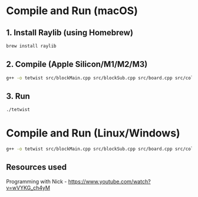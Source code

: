 
# Compile and Run (macOS)

## 1. Install Raylib (using Homebrew)

```bash
brew install raylib
```

## 2. Compile (Apple Silicon/M1/M2/M3)

```bash
g++ -o tetwist src/blockMain.cpp src/blockSub.cpp src/board.cpp src/color.cpp src/gameHandler.cpp src/main.cpp src/pos.cpp -I/opt/homebrew/include -L/opt/homebrew/lib -lraylib -lm -ldl -pthread -framework OpenGL
```

## 3. Run

```bash
./tetwist
```

# Compile and Run (Linux/Windows)

```bash
g++ -o tetwist src/blockMain.cpp src/blockSub.cpp src/board.cpp src/color.cpp src/gameHandler.cpp src/main.cpp src/pos.cpp -lraylib -lm -ldl -pthread -lGL; tetwist
```


## Resources used

Programming with Nick - https://www.youtube.com/watch?v=wVYKG_ch4yM
